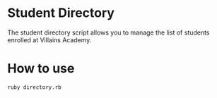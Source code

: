 # Student Directory

The student directory script allows you to manage the list of students enrolled at Villains Academy.

# How to use

```shell
ruby directory.rb
```